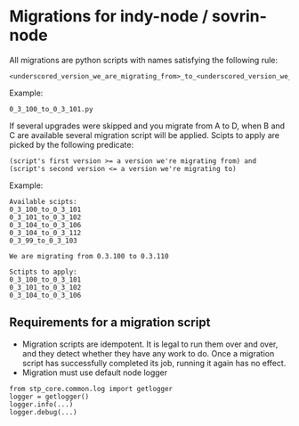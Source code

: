 # Migrations for indy-node / sovrin-node

All migrations are python scripts with names satisfying the following rule:
```
<underscored_version_we_are_migrating_from>_to_<underscored_version_we_are_migrating_to>.py
```
Example:
```
0_3_100_to_0_3_101.py
```
If several upgrades were skipped and you migrate from A to D, when B and C are available several migration script will be applied. Scipts to apply are picked by the following predicate:
```
(script's first version >= a version we're migrating from) and (script's second version <= a version we're migrating to)
```

Example:
```
Available scipts:
0_3_100_to_0_3_101
0_3_101_to_0_3_102
0_3_104_to_0_3_106
0_3_104_to_0_3_112
0_3_99_to_0_3_103

We are migrating from 0.3.100 to 0.3.110

Sctipts to apply:
0_3_100_to_0_3_101
0_3_101_to_0_3_102
0_3_104_to_0_3_106
```

## Requirements for a migration script
- Migration scripts are idempotent. It is legal to run them over and over, and they detect whether they have any work to do. Once a migration script has successfully completed its job, running it again has no effect.
- Migration must use default node logger
```
from stp_core.common.log import getlogger
logger = getlogger()
logger.info(...)
logger.debug(...)
```


